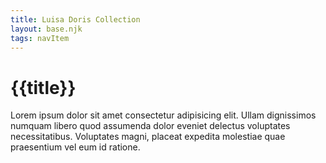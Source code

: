 ```yaml
---
title: Luisa Doris Collection
layout: base.njk
tags: navItem
---
```


# {{title}}

Lorem ipsum dolor sit amet consectetur adipisicing elit. Ullam dignissimos numquam libero quod assumenda dolor eveniet delectus voluptates necessitatibus. Voluptates magni, placeat expedita molestiae quae praesentium vel eum id ratione.